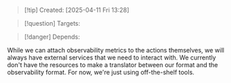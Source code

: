 
>[!tip] Created: [2025-04-11 Fri 13:28]

>[!question] Targets: 

>[!danger] Depends: 

While we can attach observability metrics to the actions themselves, we will always have external services that we need to interact with. We currently don't have the resources to make a translator between our format and the observability format. For now, we're just using off-the-shelf tools. 